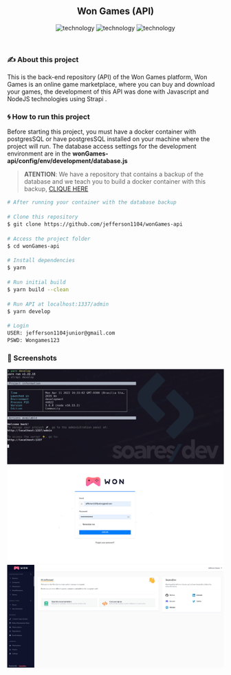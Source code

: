 <h2 align="center">
  Won Games (API)
</h2>

<p align="center">
  <img alt="technology" src="https://img.shields.io/badge/JavaScript-F7DF1E?style=for-the-badge&logo=javascript&logoColor=black">

  <img alt="technology" src="https://img.shields.io/badge/Node.js-339933?style=for-the-badge&logo=nodedotjs&logoColor=white">

  <img alt="technology" src="https://img.shields.io/badge/strapi-2e7eea?style=for-the-badge&logo=strapi&logoColor=white">
</p>

<br>

### :writing_hand: About this project
This is the back-end repository (API) of the Won Games platform, Won Games is an online game marketplace, where you can buy and download your games, the development of this API was done with Javascript and NodeJS technologies using Strapi .

### :cyclone: How to run this project
Before starting this project, you must have a docker container with postgresSQL or have postgresSQL installed on your machine where the project will run. The database access settings for the development environment are in the **wonGames-api/config/env/development/database.js**

> **ATENTION**: We have a repository that contains a backup of the database and we teach you to build a docker container with this backup, [CLIQUE HERE](https://github.com/jefferson1104/wonGames-database)
```bash
# After running your container with the database backup

# Clone this repository
$ git clone https://github.com/jefferson1104/wonGames-api

# Access the project folder
$ cd wonGames-api

# Install dependencies
$ yarn

# Run initial build
$ yarn build --clean

# Run API at localhost:1337/admin
$ yarn develop

# Login
USER: jefferson1104junior@gmail.com
PSWD: Wongames123
```
### 🎨 Screenshots
<p align="center">
  <img src="public/screenshots/screenshot-01.png">
  <img src="public/screenshots/screenshot-02.png">
  <img src="public/screenshots/screenshot-03.png">
</p>

